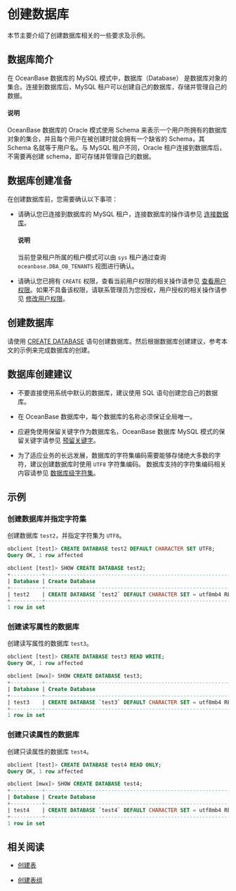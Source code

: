# 创建数据库

本节主要介绍了创建数据库相关的一些要求及示例。

## 数据库简介

在 OceanBase 数据库的 MySQL 模式中，数据库（Database） 是数据库对象的集合。连接到数据库后，MySQL 租户可以创建自己的数据库，存储并管理自己的数据。

<main id="notice" type='explain'>
  <h4>说明</h4>
  <p>OceanBase 数据库的 Oracle 模式使用 Schema 来表示一个用户所拥有的数据库对象的集合，并且每个用户在被创建时就会拥有一个缺省的 Schema，其 Schema 名就等于用户名。与 MySQL 租户不同，Oracle 租户连接到数据库后，不需要再创建 schema，即可存储并管理自己的数据。 </p>
</main>

## 数据库创建准备

在创建数据库前，您需要确认以下事项：

* 请确认您已连接到数据库的 MySQL 租户，连接数据库的操作请参见 [连接数据库](../1.database-connection-with-client-of-mysql-mode/1.connection-methods-overview-of-mysql-mode.md)。

  <main id="notice" type='explain'>
    <h4>说明</h4>
    <p>当前登录租户所属的租户模式可以由 <code>sys</code> 租户通过查询 <code>oceanbase.DBA_OB_TENANTS</code> 视图进行确认。 </p>
  </main>

* 请确认您已拥有 `CREATE` 权限，查看当前用户权限的相关操作请参见 [查看用户权限](../../../7.reference/2.administrator-guide/2.basic-database-management/4.manage-tenants/5.manage-users-and-permissions/3.mysql-mode/4.view-user-permissions-of-mysql-mode.md)。如果不具备该权限，请联系管理员为您授权，用户授权的相关操作请参见 [修改用户权限](../../../7.reference/2.administrator-guide/2.basic-database-management/4.manage-tenants/5.manage-users-and-permissions/3.mysql-mode/5.modify-user-permissions-of-mysql-mode.md)。

## 创建数据库

请使用 [CREATE DATABASE](../../../7.reference/4.development-guide-refactoring/1.sql-syntax/2.common-tenant-of-mysql-mode/6.sql-statement-of-mysql-mode/11.create-database-of-mysql-mode.md) 语句创建数据库。然后根据数据库创建建议，参考本文的示例来完成数据库的创建。

## 数据库创建建议

* 不要直接使用系统中默认的数据库，建议使用 SQL 语句创建您自己的数据库。

* 在 OceanBase 数据库中，每个数据库的名称必须保证全局唯一。

* 应避免使用保留关键字作为数据库名，OceanBase 数据库 MySQL 模式的保留关键字请参见 [预留关键字](../../../7.reference/5.system-reference/8.reserved-keyword-of-mysql-mode.md)。

* 为了适应业务的长远发展，数据库的字符集编码需要能够存储绝大多数的字符，建议创建数据库时使用 `UTF8` 字符集编码。
  数据库支持的字符集编码相关内容请参见 [数据库级字符集](../../../7.reference/4.development-guide-refactoring/1.sql-syntax/2.common-tenant-of-mysql-mode/1.basic-elements-of-mysql-mode/3.character-set-and-collation-of-mysql-mode/4.specify-character-set-and-collation-of-mysql-mode.md)。

## 示例

### 创建数据库并指定字符集

创建数据库 `test2`，并指定字符集为 `UTF8`。

```sql
obclient [test]> CREATE DATABASE test2 DEFAULT CHARACTER SET UTF8;
Query OK, 1 row affected

obclient [test]> SHOW CREATE DATABASE test2;
+----------+-------------------------------------------------------------------------+
| Database | Create Database                                                         |
+----------+-------------------------------------------------------------------------+
| test2    | CREATE DATABASE `test2` DEFAULT CHARACTER SET = utf8mb4 REPLICA_NUM = 1 |
+----------+-------------------------------------------------------------------------+
1 row in set
```

### 创建读写属性的数据库

创建读写属性的数据库 `test3`。

```sql
obclient [test]> CREATE DATABASE test3 READ WRITE;
Query OK, 1 row affected

obclient [mwx]> SHOW CREATE DATABASE test3;
+----------+-------------------------------------------------------------------------+
| Database | Create Database                                                         |
+----------+-------------------------------------------------------------------------+
| test3    | CREATE DATABASE `test3` DEFAULT CHARACTER SET = utf8mb4 REPLICA_NUM = 1 |
+----------+-------------------------------------------------------------------------+
1 row in set
```

### 创建只读属性的数据库

创建只读属性的数据库 `test4`。

```sql
obclient [test]> CREATE DATABASE test4 READ ONLY;
Query OK, 1 row affected

obclient [mwx]> SHOW CREATE DATABASE test4;
+----------+-----------------------------------------------------------------------------------+
| Database | Create Database                                                                   |
+----------+-----------------------------------------------------------------------------------+
| test4    | CREATE DATABASE `test4` DEFAULT CHARACTER SET = utf8mb4 REPLICA_NUM = 1 READ ONLY |
+----------+-----------------------------------------------------------------------------------+
1 row in set
```

## 相关阅读

* [创建表](3.create-a-table-of-mysql-mode.md)

* [创建表组](2.create-a-tablegroup-of-mysql-mode.md)
